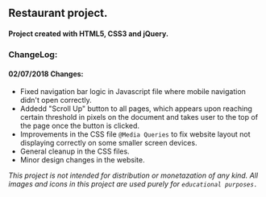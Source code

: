 ## Restaurant project.

#### Project created with HTML5, CSS3 and jQuery.

### ChangeLog:
#### 02/07/2018 Changes:
  *  Fixed navigation bar logic in Javascript file where mobile navigation didn't open correctly.  
  *  Addedd "Scroll Up" button to all pages, which appears upon reaching certain threshold in pixels on the document and takes user to the top of the page once the button is clicked.
  *  Improvements in the CSS file `@Media Queries` to fix website layout not displaying correctly on some smaller screen devices.
  *  General cleanup in the CSS files.
  *  Minor design changes in the website.
  
 
  _This project is not intended for distribution or monetazation of any kind._
_All images and icons in this project are used purely for `educational purposes.`_
      
